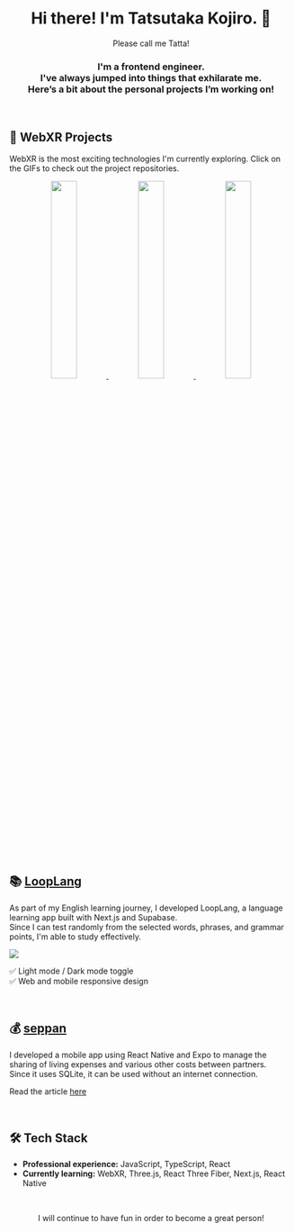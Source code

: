 <h1 align="center">Hi there! I'm Tatsutaka Kojiro. 👋</h1>
<p align="center">Please call me Tatta!</p>

<h3 align="center">
  I'm a frontend engineer.<br>
  I've always jumped into things that exhilarate me.<br>
  Here’s a bit about the personal projects I’m working on!
</h3>

<br>

## 🥽 WebXR Projects
WebXR is the most exciting technologies I'm currently exploring.
Click on the GIFs to check out the project repositories.

<p align="center">
  <a href="https://github.com/tatta-chotdog/webxr-cube-starter" target="_blank">
    <img src="https://github.com/user-attachments/assets/98d697ea-960f-4013-a982-7eae7392de97" width="30%" />
  </a>
  <a href="https://github.com/tatta-chotdog/webxr-hands-starter" target="_blank">
    <img src="https://github.com/user-attachments/assets/e7d001a3-7cab-47cf-b380-64815f1c7ba5" width="30%" />
  </a>
  <a href="https://github.com/tatta-chotdog/webxr-squat" target="_blank">
    <img src="https://github.com/user-attachments/assets/2cfe71d4-9067-4f2b-85e8-743e0c00d03f" width="30%" />
  </a>
</p>

<br>

## 📚 [LoopLang](https://loop-lang.vercel.app/)
As part of my English learning journey, I developed LoopLang, a language learning app built with Next.js and Supabase.<br>
Since I can test randomly from the selected words, phrases, and grammar points, I'm able to study effectively.

<a href="https://loop-lang.vercel.app/" target="_blank">
  <img src="https://github.com/user-attachments/assets/a869a245-b194-4d19-8d74-ce4dbb660297" />
</a>

✅ Light mode / Dark mode toggle<br>
✅ Web and mobile responsive design

<br>

## 💰 [seppan](https://play.google.com/store/apps/details?id=com.tatta_chotdog.seppan)
I developed a mobile app using React Native and Expo to manage the sharing of living expenses and various other costs between partners.<br>
Since it uses SQLite, it can be used without an internet connection.

Read the article [here](https://qiita.com/tatta_chotdog/items/0fb70e29027fdf64fd66)

<br>

## 🛠 Tech Stack
- **Professional experience:** JavaScript, TypeScript, React
- **Currently learning:** WebXR, Three.js, React Three Fiber, Next.js, React Native

<br>

<p align="center">I will continue to have fun in order to become a great person!</p>
